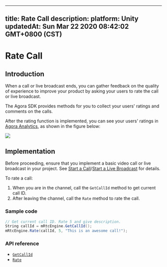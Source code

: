 
---
title: Rate Call
description: 
platform: Unity
updatedAt: Sun Mar 22 2020 08:42:02 GMT+0800 (CST)
---
# Rate Call
## Introduction

When a call or live broadcast ends, you can gather feedback on the quality of experience to improve your product by asking your users to rate the call or live broadcast.

The Agora SDK provides methods for you to collect your users' ratings and comments on the calls.

After the rating function is implemented, you can see your users' ratings in [Agora Analytics](../../en/Audio%20Broadcast/aa_guide.md), as shown in the figure below:

![](https://web-cdn.agora.io/docs-files/1545801217929)

## Implementation 

Before proceeding, ensure that you implement a basic video call or live broadcast in your project. See [Start a Call](../../en/Audio%20Broadcast/start_call_unity.md)/[Start a Live Broadcast](../../en/Audio%20Broadcast/start_live_unity.md) for details.

To rate a call:

1. When you are in the channel, call the `GetCallId` method to get current call ID. 
2. After leaving the channel, call the `Rate` method to rate the call.

### Sample code

```C#
// Get current call ID. Rate 5 and give description.
String callId = mRtcEngine.GetCallId();
mRtcEngine.Rate(callId, 5, "This is an awesome call!");
```

### API reference

- [`GetCallId`](https://docs.agora.io/en/Audio%20Broadcast/API%20Reference/unity/classagora__gaming__rtc_1_1_i_rtc_engine.html#ab6b0ec1b64c5c9ec417819af0c70385a)
- [`Rate`](https://docs.agora.io/en/Audio%20Broadcast/API%20Reference/unity/classagora__gaming__rtc_1_1_i_rtc_engine.html#a2de30387e035e21f20f5bf5aebc001f5)
